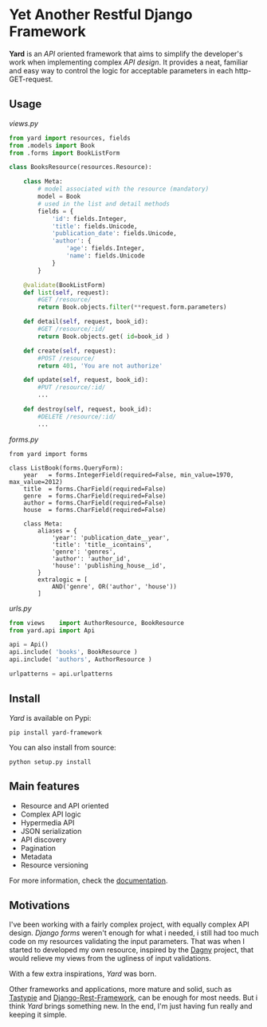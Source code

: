 # Yet Another Restful Django Framework

**Yard** is an *API* oriented framework that aims to simplify the developer's work when implementing complex *API design*. It provides a neat, familiar and easy way to control the logic for acceptable parameters in each http-GET-request.


## Usage

*views.py*

```python
from yard import resources, fields
from .models import Book
from .forms import BookListForm

class BooksResource(resources.Resource):

    class Meta:
        # model associated with the resource (mandatory)
        model = Book
        # used in the list and detail methods
        fields = {
            'id': fields.Integer, 
            'title': fields.Unicode, 
            'publication_date': fields.Unicode, 
            'author': {
                'age': fields.Integer,
                'name': fields.Unicode
            }        
        }

    @validate(BookListForm)
    def list(self, request):
        #GET /resource/
        return Book.objects.filter(**request.form.parameters)

    def detail(self, request, book_id):
        #GET /resource/:id/
        return Book.objects.get( id=book_id )

    def create(self, request):
        #POST /resource/
        return 401, 'You are not authorize'

    def update(self, request, book_id):
        #PUT /resource/:id/
        ...

    def destroy(self, request, book_id):
        #DELETE /resource/:id/
        ...
```

*forms.py*

```
from yard import forms

class ListBook(forms.QueryForm):
    year   = forms.IntegerField(required=False, min_value=1970, max_value=2012)
    title  = forms.CharField(required=False)
    genre  = forms.CharField(required=False)
    author = forms.CharField(required=False)
    house  = forms.CharField(required=False)
    
    class Meta:
        aliases = {
            'year': 'publication_date__year',
            'title': 'title__icontains',
            'genre': 'genres',
            'author': 'author_id',
            'house': 'publishing_house__id',
        }
        extralogic = [
            AND('genre', OR('author', 'house'))   
        ]
```

*urls.py*

```python
from views    import AuthorResource, BookResource
from yard.api import Api

api = Api()
api.include( 'books', BookResource )
api.include( 'authors', AuthorResource )

urlpatterns = api.urlpatterns
```


## Install

*Yard* is available on Pypi:

    pip install yard-framework
    
You can also install from source:

    python setup.py install
    
    
## Main features

- Resource and API oriented 
- Complex API logic
- Hypermedia API
- JSON serialization
- API discovery
- Pagination
- Metadata
- Resource versioning

For more information, check the [documentation](docs/index.md).


## Motivations

I've been working with a fairly complex project, with equally complex API design. *Django forms* weren't enough for what i needed, i still had too much code on my resources validating the input parameters. That was when I started to developed my own resource, inspired by the [Dagny](https://github.com/zacharyvoase/dagny) project, that would relieve my views from the ugliness of input validations.

With a few extra inspirations, *Yard* was born.

Other frameworks and applications, more mature and solid, such as [Tastypie](http://django-tastypie.readthedocs.org/en/latest/) and [Django-Rest-Framework](http://django-rest-framework.org/), can be enough for most needs. But i think *Yard* brings something new. In the end, I'm just having fun really and keeping it simple.

